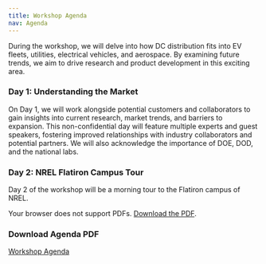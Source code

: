 ```yaml
---
title: Workshop Agenda
nav: Agenda
---
```


During the workshop, we will delve into how DC distribution fits into EV fleets, utilities, electrical vehicles, and aerospace. By examining future trends, we aim to drive research and product development in this exciting area.

### Day 1: Understanding the Market

On Day 1, we will work alongside potential customers and collaborators to gain insights into current research, market trends, and barriers to expansion. This non-confidential day will feature multiple experts and guest speakers, fostering improved relationships with industry collaborators and potential partners. We will also acknowledge the importance of DOE, DOD, and the national labs.

### Day 2: NREL Flatiron Campus Tour

Day 2 of the workshop will be a morning tour to the Flatiron campus of NREL.
<br>

<object data="https://xiwang-eaton.github.io/DCworkshop.github.io/assets/agenda-noneaton.pdf" type="application/pdf" width="100%" height="600px">
    <p>Your browser does not support PDFs. <a href="https://xiwang-eaton.github.io/DCworkshop.github.io/assets/agenda-noneaton.pdf">Download the PDF</a>.</p>
</object>

<!-- <object data="https://xiwang-eaton.github.io/DCworkshop.github.io/assets/day1panel.pdf" type="application/pdf" width="100%" height="600px">
    <p>Your browser does not support PDFs. <a href="https://xiwang-eaton.github.io/DCworkshop.github.io/assets/day1panel.pdf">Download the PDF</a>.</p>
</object> -->


<!-- Information and detailed descriptions for each specific panel can be found [here](https://xiwang-eaton.github.io/DCworkshop.github.io/assets/agenda-eaton.pdf).
<br> -->

### Download Agenda PDF
[Workshop Agenda](https://xiwang-eaton.github.io/DCworkshop.github.io/assets/agenda-noneaton.pdf)  
